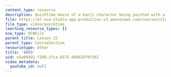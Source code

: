```yaml
---
content_type: resource
description: QuickTime movie of a kanji character being painted with a brush.
file: https://ol-ocw-studio-app-production.s3.amazonaws.com/courses/21g-504-japanese-iv-spring-2009/e5a60492f2801fca8575d68d2070f3b2_4693.mov
file_type: video/quicktime
learning_resource_types: []
ocw_type: OCWFile
parent_title: Lesson 22
parent_type: CourseSection
resourcetype: Other
title: '4693'
uid: e5a60492-f280-1fca-8575-d68d2070f3b2
video_metadata:
  youtube_id: null
---
```

